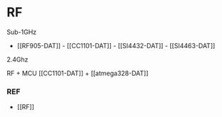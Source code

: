 
# RF 

Sub-1GHz
- [[RF905-DAT]] - [[CC1101-DAT]] - [[SI4432-DAT]] - [[SI4463-DAT]]

2.4Ghz

RF + MCU 
[[CC1101-DAT]] + [[atmega328-DAT]]




### REF 

- [[RF]]